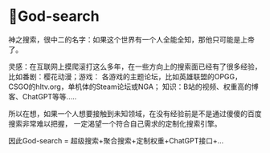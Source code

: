 # 🏪God-search
神之搜索，很中二的名字：如果这个世界有一个人全能全知，那他只可能是上帝了。

灵感：在互联网上摸爬滚打这么多年，在一些方向上的搜索面已经有了很多经验，比如番剧：樱花动漫；游戏：
各游戏的主题论坛，比如英雄联盟的OPGG，CSGO的hltv.org，单机体的Steam论坛或NGA；
知识：B站的视频、权重高的博客、ChatGPT等等.....

所以在想，如果一个人想要接触到未知领域，在没有经验前是不是通过傻傻的百度搜索非常难以把握，
一定渴望一个符合自己需求的定制化搜索引擎。
 
 
 
因此God-search = 超级搜索+聚合搜索+定制权重+ChatGPT接口+...